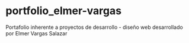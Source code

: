 # portfolio_elmer-vargas
Portafolio inherente a proyectos de desarrollo - diseño web desarrollado por Elmer Vargas Salazar
